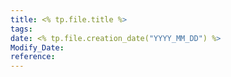 ```yaml
---
title: <% tp.file.title %>
tags: 
date: <% tp.file.creation_date("YYYY_MM_DD") %>
Modify_Date: 
reference:
---
```

